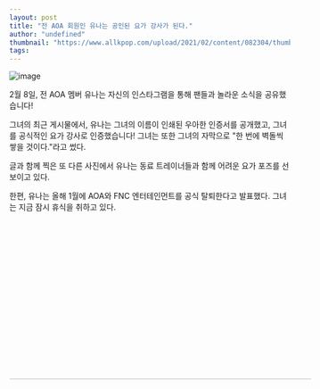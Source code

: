```yaml
---
layout: post
title: "전 AOA 회원인 유나는 공인된 요가 강사가 된다."
author: "undefined"
thumbnail: "https://www.allkpop.com/upload/2021/02/content/082304/thumb/1612843474-20210208-yuna.jpg"
tags: 
---
```



![image](https://www.allkpop.com/upload/2021/02/content/082304/1612843474-20210208-yuna.jpg)

2월 8일, 전 AOA 멤버 유나는 자신의 인스타그램을 통해 팬들과 놀라운 소식을 공유했습니다!

그녀의 최근 게시물에서, 유나는 그녀의 이름이 인쇄된 우아한 인증서를 공개했고, 그녀를 공식적인 요가 강사로 인증했습니다! 그녀는 또한 그녀의 자막으로 "한 번에 벽돌씩 쌓을 것이다."라고 썼다.

글과 함께 찍은 또 다른 사진에서 유나는 동료 트레이너들과 함께 어려운 요가 포즈를 선보이고 있다.

한편, 유나는 올해 1월에 AOA와 FNC 엔터테인먼트를 공식 탈퇴한다고 발표했다. 그녀는 지금 잠시 휴식을 취하고 있다.


<div class="video_wrapper" style="padding-top: 56.25%;">
    <iframe class="instagram-media" id="instagram-embed-0" src="https://www.instagram.com/p/CLBxGrDAD3C/embed/captioned/?cr=1&amp;v=13&amp;wp=1080&amp;rd=https%3A%2F%2Fwww.allkpop.com&amp;rp=%2Farticle%2F2021%2F02%2Fformer-aoa-member-yuna-becomes-a-certified-yoga-instructor#%7B%22ci%22%3A0%2C%22os%22%3A5507.044999976642%2C%22ls%22%3A4386.575000011362%2C%22le%22%3A4778.2449999358505%7D" allowtransparency="true" allowfullscreen="true" frameborder="0" height="0" data-instgrm-payload-id="instagram-media-payload-0" scrolling="no" style="background: white; max-width: 540px; width: calc(100% - 2px); border-radius: 3px; border: 1px solid rgb(219, 219, 219); box-shadow: none; display: block; margin: 0px; min-width: 326px; padding: 0px; position: absolute;"></iframe>
</div>
